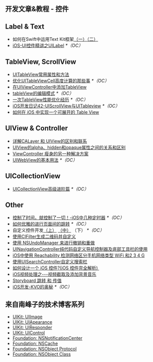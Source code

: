 ## 开发文章&教程 - 控件

## Label & Text
- 如何在Swift中运用Text Kit框架[（一）][1][（二）][2]
- [iOS-UI控件精讲之UILabel][3] _\*（OC）_

## TableView, ScrollView
- [UITableView常用属性和方法][4]
- [优化UITableViewCell高度计算的那些事][5] _\*（OC）_
- [在UIViewController中添加TableView][6]
- [tableView的编辑模式][7] _\*（OC）_
- [一次TableView性能优化经历][8] _\*（OC）_
- [iOS开发日记42-UIScrollView与UITableview][9] _\*（OC）_
- [如何在 iOS 中实现一个可展开的 Table View][10]

## UIView & Controller
- [详解CALayer 和 UIView的区别和联系][11]
- [UIView的alpha、hidden和opaque属性之间的关系和区别][12]
- [ViewController 瘦身的另一种解决方案][13]
- [UIWebView的基本用法][14] _\*（OC）_

## UICollectionView
- [UICollectionView高级进阶篇][15] _\*（OC）_

## Other
- [控制了时间，就控制了一切！-iOS中几种定时器][16] _\*（OC）_
- [如何优雅的进行页面间的跳转][17] _\*（OC）_
- 自定义控件开发[（上）][18] [（中）][19] （下） _\*（OC）_
- [使用CIFilter生成二维码并自定义][20]　
- [使用 NSUndoManager 来进行撤销和重做][21]
- [UINavigationController纯代码自定义导航控制器及底部工具栏的使用][22]
- [iOS中使用 Reachability 检测网络区分手机网络类型 WiFi 和2 3 4 G][23]
- [使用UISearchController自定义搜索栏][24]
- [如何设计一个 iOS 控件?(iOS 控件完全解析) ][25]
- [iOS视频处理之---视频截取及添加背景音乐][26]
- [Storyboard 跳转 和 传值][27]
- [iOS开发-KVO的奥秘][28] _\*（OC）_

## 来自南峰子的技术博客系列
- [UIKit: UIImage][29]
- [UIKit: UIApearance][30]
- [UIKit: UIResponder][31]
- [UIKit: UIControl][32]
- [Foundation: NSNotificationCenter][33]
- [Foundation: NSCache][34]
- [Foundation: NSObject Protocol][35]
- [Foundation: NSObject Class][36]

[1]:	http://www.devtalking.com/articles/text-kit-tutorial-in-swift-1/
[2]:	http://www.devtalking.com/articles/text-kit-tutorial-in-swift-2/
[3]:	http://www.cnblogs.com/iyou/p/4936606.html "iOS-UI控件精讲之UILabel"
[4]:	http://beauty-soft.net/blog/ceiba/Ios/20140102/680.html
[5]:	http://blog.sunnyxx.com/2015/05/17/cell-height-calculation/
[6]:	http://conanwhf.gitcafe.io/2015/09/12/AddTableViewInUIViewController/
[7]:	http://www.cnblogs.com/1079062429lm/p/4820605.html
[8]:	http://yyny.me/ios/%E4%B8%80%E6%AC%A1TableView%E6%80%A7%E8%83%BD%E4%BC%98%E5%8C%96%E7%BB%8F%E5%8E%86/
[9]:	http://www.cnblogs.com/Twisted-Fate/p/4933135.html "iOS开发日记42-UIScrollView与UITableview"
[10]:	http://swift.gg/2015/12/03/expandable-table-view/ "如何在 iOS 中实现一个可展开的 Table View"
[11]:	http://www.jianshu.com/p/079e5cf0f014
[12]:	http://blog.csdn.net/martin_liang/article/details/40739845 "UIView的alpha、hidden和opaque属性之间的关系和区别"
[13]:	http://www.cocoachina.com/ios/20151116/14010.html
[14]:	http://www.cnblogs.com/MasterPeng/p/5009523.html "UIWebView的基本用法"
[15]:	http://www.olinone.com/?p=280
[16]:	http://www.jianshu.com/p/21d351116587?sukey=fc78a68049a14bb2ca76044920265548313e975e28c8fd2be59c5e2cadecfddefd0bb6dab6853db6a6f72a8f3bee76a6
[17]:	http://gaonan.me/2015/07/23/%E5%A6%82%E4%BD%95%E4%BC%98%E9%9B%85%E7%9A%84%E8%BF%9B%E8%A1%8C%E9%A1%B5%E9%9D%A2%E9%97%B4%E7%9A%84%E8%B7%B3%E8%BD%AC/
[18]:	http://www.cnblogs.com/maomishen/p/4924726.html
[19]:	http://www.cnblogs.com/maomishen/p/4934742.html
[20]:	http://blog.yourtion.com/custom-cifilter-qrcode-generator.html
[21]:	http://swift.gg/2015/11/10/ios-undo-and-redo-with-nsundomanager/ "使用 NSUndoManager 来进行撤销和重做"
[22]:	http://www.cnblogs.com/brance/p/4964769.html "swift-UINavigationController纯代码自定义导航控制器及底部工具栏的使用"
[23]:	http://www.cnblogs.com/jgCho/p/4959657.html "iOS中使用 Reachability 检测网络区分手机网络类型 WiFi 和2 3 4 G"
[24]:	http://swift.gg/2015/09/11/custom_search_bar_tutorial/ "使用UISearchController自定义搜索栏"
[25]:	http://blog.csdn.net/zhangao0086/article/details/45622875
[26]:	http://www.jianshu.com/p/aefacc2cf039 "iOS视频处理之---视频截取及添加背景音乐"
[27]:	http://www.cnblogs.com/pinecoder/p/5039777.html "Storyboard 跳转 和 传值"
[28]:	http://www.jianshu.com/p/742b4b248da9 "iOS开发-KVO的奥秘"
[29]:	http://southpeak.github.io/blog/2015/11/22/cocoa-uikit-uiimage/ "UIKit: UIImage"
[30]:	http://southpeak.github.io/blog/2015/07/20/cocoa-uikit-uiapearance/ "UIKit: UIApearance"
[31]:	http://southpeak.github.io/blog/2015/03/07/cocoa-uikit-uiresponder/ "UIKit: UIResponder"
[32]:	http://southpeak.github.io/blog/2015/12/13/cocoa-uikit-uicontrol/ "UIKit: UIControl"
[33]:	http://southpeak.github.io/blog/2015/03/20/cocoa-foundation-nsnotificationcenter/ "Foundation: NSNotificationCenter"
[34]:	http://southpeak.github.io/blog/2015/02/11/cocoa-foundation-nscache/ "Foundation: NSCache"
[35]:	http://southpeak.github.io/blog/2015/01/31/cocoa-foundation-nsobject-protocol/ "Foundation: NSObject Protocol"
[36]:	http://southpeak.github.io/blog/2015/01/31/cocoa-foundation-nsobject-class/ "Foundation: NSObject Class"